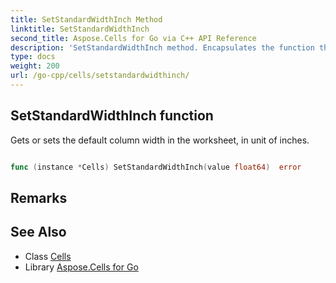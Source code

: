 ```yaml
---
title: SetStandardWidthInch Method 
linktitle: SetStandardWidthInch
second_title: Aspose.Cells for Go via C++ API Reference
description: 'SetStandardWidthInch method. Encapsulates the function that represents setstandardwidthinch in Go.'
type: docs
weight: 200
url: /go-cpp/cells/setstandardwidthinch/
---
```


## SetStandardWidthInch function

Gets or sets the default column width in the worksheet, in unit of inches.

```go

func (instance *Cells) SetStandardWidthInch(value float64)  error

```

## Remarks


## See Also

* Class [Cells](../)
* Library [Aspose.Cells for Go](../../)
